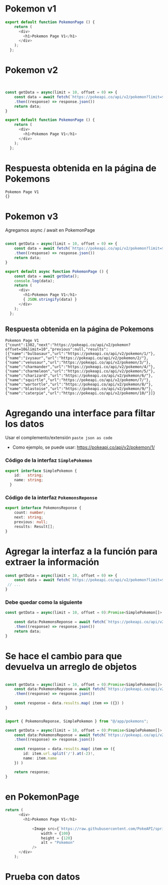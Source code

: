 # Pokemon v1

```typescript
export default function PokemonPage () {
    return (
      <div>
        <h1>Pokemon Page V1</h1>
      </div>
    );
  };

```


# Pokemon v2

```typescript


const getData = async(limit = 10, offset = 0) => {
    const data = await fetch(`https://pokeapi.co/api/v2/pokemon?limit=${limit}&offset=${offset}`)
    .then((response) => response.json())
    return data;
}

export default function PokemonPage () {
    return (
      <div>
        <h1>Pokemon Page V1</h1>
      </div>
    );
  };
```

# Respuesta obtenida en la página de Pokemons

```
Pokemon Page V1
{}
```



# Pokemon v3

Agregamos async / await en PokemonPage

```typescript

const getData = async(limit = 10, offset = 0) => {
    const data = await fetch(`https://pokeapi.co/api/v2/pokemon?limit=${limit}&offset=${offset}`)
    .then((response) => response.json())
    return data;
}

export default async function PokemonPage () {
    const data = await getData();
    console.log(data);
    return (
      <div>
        <h1>Pokemon Page V1</h1>
        { JSON.stringify(data) }
      </div>
    );
  };

```

## Respuesta obtenida en la página de Pokemons

```
Pokemon Page V1
{"count":1302,"next":"https://pokeapi.co/api/v2/pokemon?offset=10&limit=10","previous":null,"results":[{"name":"bulbasaur","url":"https://pokeapi.co/api/v2/pokemon/1/"},{"name":"ivysaur","url":"https://pokeapi.co/api/v2/pokemon/2/"},{"name":"venusaur","url":"https://pokeapi.co/api/v2/pokemon/3/"},{"name":"charmander","url":"https://pokeapi.co/api/v2/pokemon/4/"},{"name":"charmeleon","url":"https://pokeapi.co/api/v2/pokemon/5/"},{"name":"charizard","url":"https://pokeapi.co/api/v2/pokemon/6/"},{"name":"squirtle","url":"https://pokeapi.co/api/v2/pokemon/7/"},{"name":"wartortle","url":"https://pokeapi.co/api/v2/pokemon/8/"},{"name":"blastoise","url":"https://pokeapi.co/api/v2/pokemon/9/"},{"name":"caterpie","url":"https://pokeapi.co/api/v2/pokemon/10/"}]}
```

# Agregando una interface para filtar los datos


Usar el complemento/extensión `paste json as code`

* Como ejemplo, se puede usar: https://pokeapi.co/api/v2/pokemon/1/


### Código de la interfaz `SimplePokemon`

```typescript
export interface SimplePokemon {
    id:   string;
    name: string;
  }
```

### Código de la interfaz `PokemonsReponse`
```typescript
export interface PokemonsReponse {
    count: number;
    next: string;
    previous: null;
    results: Result[];
}
```


# Agregar la interfaz a la función para extraer la información


```typescript
const getData = async(limit = 10, offset = 0) => {
    const data = await fetch(`https://pokeapi.co/api/v2/pokemon?limit=${limit}&offset=${offset}`)
 // ...
}
```

### Debe quedar como la siguiente

```typescript
const getData = async(limit = 10, offset = 0):Promise<SimplePokemon[]> => {
    
    const data:PokemonsReponse = await fetch(`https://pokeapi.co/api/v2/pokemon?limit=${limit}&offset=${offset}`)
    .then((response) => response.json())
    return data;
}
```

# Se hace el cambio para que devuelva un arreglo de objetos

```typescript

const getData = async(limit = 10, offset = 0):Promise<SimplePokemon[]> => {
    const data:PokemonsReponse = await fetch(`https://pokeapi.co/api/v2/pokemon?limit=${limit}&offset=${offset}`)
    .then((response) => response.json())
    
    const response = data.results.map( item => ({}) )
}
```


```typescript

import { PokemonsReponse, SimplePokemon } from "@/app/pokemons";

const getData = async(limit = 10, offset = 0):Promise<SimplePokemon[]> => {
    const data:PokemonsReponse = await fetch(`https://pokeapi.co/api/v2/pokemon?limit=${limit}&offset=${offset}`)
    .then((response) => response.json())
    
    const response = data.results.map( item => ({
        id: item.url.split('/').at(-2)!,
        name: item.name
    }) )

    return response;
}

```



# en PokemonPage

```typescript
return (
      <div>
        <h1>Pokemon Page V1</h1>
             
            <Image src={`https://raw.githubusercontent.com/PokeAPI/sprites/master/sprites/pokemon/other/dream-world/${1}.svg`} 
                width = {100}
                height = {120}
                alt = "Pokemon"
            />        
      </div>
    );
```


# Prueba con datos
